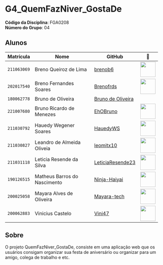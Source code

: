 # G4_QuemFazNiver_GostaDe

**Código da Disciplina**: FGA0208<br>
**Número do Grupo**: 04<br>


## Alunos
|Matrícula | Nome | GitHub|  📸    | 
| -- | -- |--------------|--------------|
|`211063069` |Breno Queiroz de Lima |[brenob6](https://github.com/brenob6)|  <img src="https://avatars.githubusercontent.com/u/72840950?v=4" width=50>   |
|`202017540` | Breno Fernandes Soares |[Brenofrds](https://github.com/brenofrds) | <img src="https://avatars.githubusercontent.com/u/132412607?v=4" width=50>   |
|`180062778` | Bruno de Oliveira|  [Bruno de Oliveira]()  |  |
|`221007680` | Bruno Ricardo de Menezes|[EhOBruno](https://github.com/EhOBruno)  |<img src="https://avatars.githubusercontent.com/u/110112943?v=4" width=50>      |
|`211030792` | Hauedy Wegener Soares| [HauedyWS](https://github.com/HauedyWS)|<img src="https://avatars.githubusercontent.com/u/104246126?v=4" width=50> |
|`211030827` | Leandro de Almeida Oliveia| [leomitx10](https://github.com/leomitx10)|<img src="https://avatars.githubusercontent.com/u/90487905?v=4" width=50> |
|`211031118` |Leticia Resende da Silva |[LeticiaResende23](https://github.com/LeticiaResende23) | <img src="https://avatars.githubusercontent.com/u/89492943?v=4" width=50>  |
|`190126515` | Matheus Barros do Nascimento|[Ninja-Haiyai](https://github.com/Ninja-Haiyai)|  <img src="https://avatars.githubusercontent.com/u/73038704?v=4" width=50>  |
|`200025058` | Mayara Alves de Oliveira|[Mayara-tech](https://github.com/Mayara-tech)|  <img src="https://avatars.githubusercontent.com/u/67807684?v=4" width=50>  |
|`200062883` |Vinicius Castelo|[Vini47](https://github.com/Vini47)|  <img src="https://avatars.githubusercontent.com/u/79549264?v=4" width=50> |

## Sobre 
O projeto QuemFazNiver_GostaDe, consiste em uma aplicação web que os usuários consigam organizar sua festa de aniversário ou organizar para um amigo, colega de trabalho e etc.

